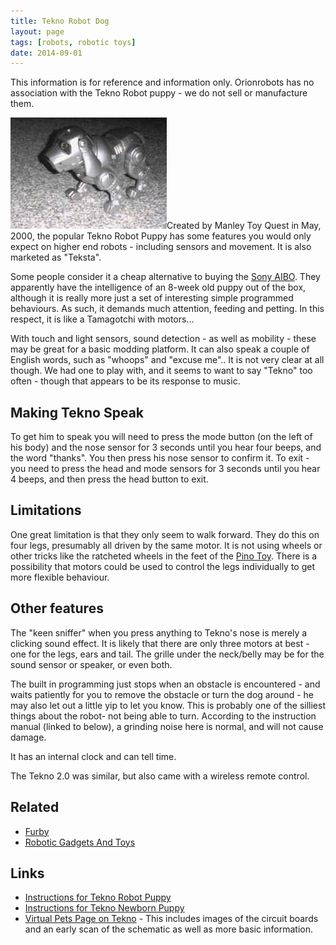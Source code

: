 ```yaml
---
title: Tekno Robot Dog
layout: page
tags: [robots, robotic toys]
date: 2014-09-01
---
```

This information is for reference and information only. Orionrobots has no association with the Tekno Robot puppy - we do not sell or manufacture them.

![Tekno robot dog](/galleries/gallery-1-common-images/88-tek06.jpg)Created by Manley Toy Quest in May, 2000, the popular Tekno Robot Puppy has some features you would only expect on higher end robots - including sensors and movement. It is also marketed as "Teksta".

Some people consider it a cheap alternative to buying the [Sony AIBO](/wiki/aibo).  They apparently have the intelligence of an 8-week old puppy out of the box, although it is really more just a set of interesting simple programmed behaviours. As such, it demands much attention, feeding and petting. In this respect, it is like a Tamagotchi with motors...

With touch and light sensors, sound detection - as well as mobility - these may be great for a basic modding platform. It can also speak a couple of English words, such as "whoops" and "excuse me".. It is not very clear at all though. We had one to play with, and it seems to want to say "Tekno" too often - though that appears to be its response to music.

## Making Tekno Speak

To get him to speak you will need to press the mode button (on the left of his body) and the nose sensor for 3 seconds until you hear four beeps, and the word "thanks". You then press his nose sensor to confirm it. To exit - you need to press the head and mode sensors for 3 seconds until you hear 4 beeps, and then press the head button to exit.

## Limitations

One great limitation is that they only seem to walk forward. They do this on four legs, presumably all driven by the same motor. It is not using wheels or other tricks like the ratcheted wheels in the feet of the [Pino Toy](/wiki/pino_toy). There is a possibility that motors could be used to control the legs individually to get more flexible behaviour.

## Other features

The "keen sniffer" when you press anything to Tekno's nose is merely a clicking sound effect. It is likely that there are only three motors at best - one for the legs, ears and tail. The grille under the neck/belly may be for the sound sensor or speaker, or even both.

The built in programming just stops when an obstacle is encountered - and waits patiently for you to remove the obstacle or turn the dog around - he may also let out a little yip to let you know. This is probably one of the silliest things about the robot- not being able to turn. According to the instruction manual (linked to below), a grinding noise here is normal, and will not cause damage.

It has an internal clock and can tell time.

The Tekno 2.0 was similar, but also came with a wireless remote control.

## Related

* [Furby](/wiki/furby.md)
* [Robotic Gadgets And Toys](_posts/2005-08-02-robotic-toys-and-gadgets.md)

## Links

* [Instructions for Tekno Robot Puppy](http://www.virtualpet.com/vp/faq/instruct/archive/tekno%20puppy.pdf)
* [Instructions for Tekno Newborn Puppy](http://www.virtualpet.com/vp/faq/instruct/archive/tekno%20newborn.pdf)
* [Virtual Pets Page on Tekno](http://www.virtualpet.com/vp/farm/tekno/tekno.htm) - This includes images of the circuit boards and an early scan of the schematic as well as more basic information.
